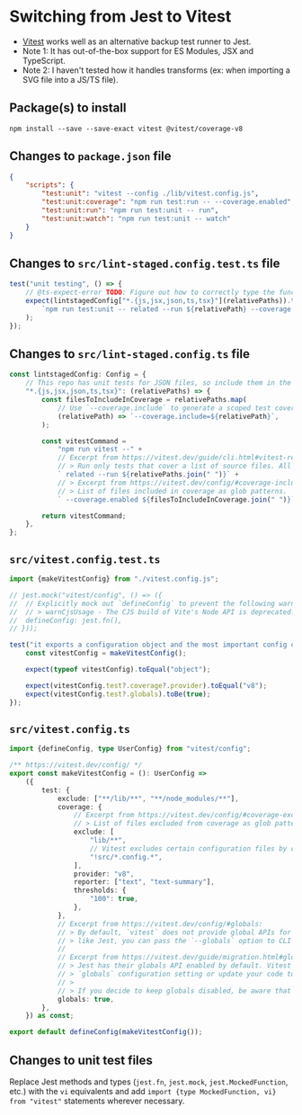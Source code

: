 # Switching from Jest to Vitest

- [Vitest](https://vitest.dev/) works well as an alternative backup test runner to Jest.
- Note 1: It has out-of-the-box support for ES Modules, JSX and TypeScript.
- Note 2: I haven't tested how it handles transforms (ex: when importing a SVG file into a JS/TS file).

## Package(s) to install

```shell
npm install --save --save-exact vitest @vitest/coverage-v8
```

## Changes to `package.json` file

```json
{
	"scripts": {
		"test:unit": "vitest --config ./lib/vitest.config.js",
		"test:unit:coverage": "npm run test:run -- --coverage.enabled",
		"test:unit:run": "npm run test:unit -- run",
		"test:unit:watch": "npm run test:unit -- watch"
	}
}
```

## Changes to `src/lint-staged.config.test.ts` file

```ts
test("unit testing", () => {
	// @ts-expect-error TODO: Figure out how to correctly type the function on this configuration object.
	expect(lintstagedConfig["*.{js,jsx,json,ts,tsx}"](relativePaths)).toEqual(
		`npm run test:unit -- related --run ${relativePath} --coverage.enabled --coverage.include=${relativePath}`,
	);
});
```

## Changes to `src/lint-staged.config.ts` file

```ts
const lintstagedConfig: Config = {
	// This repo has unit tests for JSON files, so include them in the glob pattern.
	"*.{js,jsx,json,ts,tsx}": (relativePaths) => {
		const filesToIncludeInCoverage = relativePaths.map(
			// Use `--coverage.include` to generate a scoped test coverage report.
			(relativePath) => `--coverage.include=${relativePath}`,
		);

		const vitestCommand =
			"npm run vitest --" +
			// Excerpt from https://vitest.dev/guide/cli.html#vitest-related:
			// > Run only tests that cover a list of source files. All files should be relative to root folder.
			` related --run ${relativePaths.join(" ")}` +
			// > Excerpt from https://vitest.dev/config/#coverage-include:
			// > List of files included in coverage as glob patterns.
			` --coverage.enabled ${filesToIncludeInCoverage.join(" ")}`;

		return vitestCommand;
	},
};
```

## `src/vitest.config.test.ts`

```ts
import {makeVitestConfig} from "./vitest.config.js";

// jest.mock("vitest/config", () => ({
// 	// Explicitly mock out `defineConfig` to prevent the following warning from being logged during the Jest test run:
// 	// > warnCjsUsage - The CJS build of Vite's Node API is deprecated.
// 	defineConfig: jest.fn(),
// }));

test("it exports a configuration object and the most important config options are correct", () => {
	const vitestConfig = makeVitestConfig();

	expect(typeof vitestConfig).toEqual("object");

	expect(vitestConfig.test?.coverage?.provider).toEqual("v8");
	expect(vitestConfig.test?.globals).toBe(true);
});
```

## `src/vitest.config.ts`

```ts
import {defineConfig, type UserConfig} from "vitest/config";

/** https://vitest.dev/config/ */
export const makeVitestConfig = (): UserConfig =>
	({
		test: {
			exclude: ["**/lib/**", "**/node_modules/**"],
			coverage: {
				// Excerpt from https://vitest.dev/config/#coverage-exclude:
				// > List of files excluded from coverage as glob patterns.
				exclude: [
					"lib/**",
					// Vitest excludes certain configuration files by default; use a negated ignore pattern to include them in the coverage report.
					"!src/*.config.*",
				],
				provider: "v8",
				reporter: ["text", "text-summary"],
				thresholds: {
					"100": true,
				},
			},
			// Excerpt from https://vitest.dev/config/#globals:
			// > By default, `vitest` does not provide global APIs for explicitness. If you prefer to use the APIs globally
			// > like Jest, you can pass the `--globals` option to CLI or add `globals: true` in the config.
			//
			// Excerpt from https://vitest.dev/guide/migration.html#globals-as-a-default:
			// > Jest has their globals API enabled by default. Vitest does not. You can either enable globals via the
			// > `globals` configuration setting or update your code to use imports from the `vitest` module instead.
			// >
			// > If you decide to keep globals disabled, be aware that common libraries like `testing-library` will not run auto DOM cleanup.
			globals: true,
		},
	}) as const;

export default defineConfig(makeVitestConfig());
```

## Changes to unit test files

Replace Jest methods and types (`jest.fn`, `jest.mock`, `jest.MockedFunction`, etc.) with the `vi` equivalents and add `import {type MockedFunction, vi} from "vitest"` statements wherever necessary.
